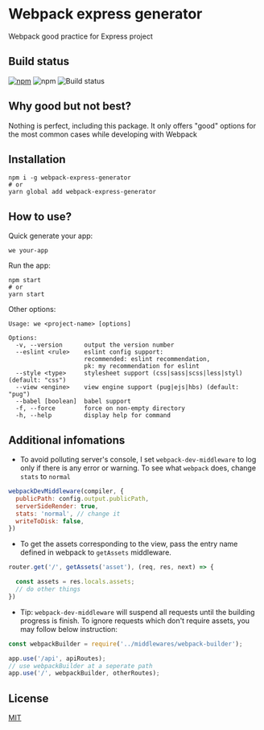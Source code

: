 # Webpack express generator
Webpack good practice for Express project

## Build status
[![npm]][npm-url]
![npm](https://img.shields.io/npm/dw/webpack-express-generator?style=flat-square)
![Build status](https://img.shields.io/badge/build-passing-success?style=flat-square)

## Why good but not best?
Nothing is perfect, including this package. It only offers "good" options for the most common cases while developing with Webpack

## Installation
```
npm i -g webpack-express-generator
# or
yarn global add webpack-express-generator
```

## How to use?
Quick generate your app:
```
we your-app
```
Run the app:
```
npm start
# or
yarn start
```

Other options:
```
Usage: we <project-name> [options]

Options:
  -v, --version      output the version number
  --eslint <rule>    eslint config support:
                     recommended: eslint recommendation,
                     pk: my recommendation for eslint
  --style <type>     stylesheet support (css|sass|scss|less|styl) (default: "css")
  --view <engine>    view engine support (pug|ejs|hbs) (default: "pug")
  --babel [boolean]  babel support
  -f, --force        force on non-empty directory
  -h, --help         display help for command
```

## Additional infomations
- To avoid polluting server's console, I set `webpack-dev-middleware` to log only if there is any error or warning. To see what `webpack` does, change `stats` to `normal`
```js
webpackDevMiddleware(compiler, {
  publicPath: config.output.publicPath,
  serverSideRender: true,
  stats: 'normal', // change it
  writeToDisk: false,
})
```
- To get the assets corresponding to the view, pass the entry name defined in webpack to `getAssets` middleware.
```js
router.get('/', getAssets('asset'), (req, res, next) => {

  const assets = res.locals.assets;
  // do other things
})
```
- Tip: `webpack-dev-middleware` will suspend all requests until the building progress is finish. To ignore requests which don't require assets, you may follow below instruction:
```js
const webpackBuilder = require('../middlewares/webpack-builder');

app.use('/api', apiRoutes);
// use webpackBuilder at a seperate path
app.use('/', webpackBuilder, otherRoutes);
```

## License
[MIT](LICENSE)

[npm]: https://img.shields.io/npm/v/webpack-express-generator?style=flat-square
[npm-url]: https://www.npmjs.com/package/webpack-express-generator
